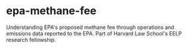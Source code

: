 # epa-methane-fee
Understanding EPA's proposed methane fee through operations and emissions data reported to the EPA. Part of Harvard Law School's EELP research fellowship.
